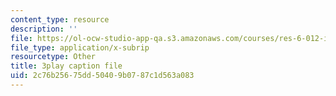 ```yaml
---
content_type: resource
description: ''
file: https://ol-ocw-studio-app-qa.s3.amazonaws.com/courses/res-6-012-introduction-to-probability-spring-2018/2c76b25675dd50409b0787c1d563a083_zM39sZL9oGE.vtt
file_type: application/x-subrip
resourcetype: Other
title: 3play caption file
uid: 2c76b256-75dd-5040-9b07-87c1d563a083
---
```

